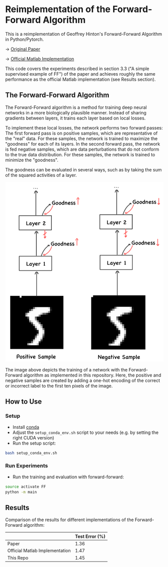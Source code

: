 # Reimplementation of the Forward-Forward Algorithm

This is a reimplementation of Geoffrey Hinton's Forward-Forward Algorithm in Python/Pytorch.

&rarr; [Original Paper](https://arxiv.org/abs/2212.13345)

&rarr; [Official Matlab Implementation](https://www.cs.toronto.edu/~hinton/)

This code covers the experiments described in section 3.3 ("A simple supervised example of FF") of the paper and 
achieves roughly the same performance as the official Matlab implementation (see Results section).


## The Forward-Forward Algorithm

The Forward-Forward algorithm is a method for training deep neural networks in a more biologically plausible manner.
Instead of sharing gradients between layers, it trains each layer based on local losses. 

To implement these local losses, the network performs two forward passes:
The first forward pass is on positive samples, which are representative of the "real" data. 
For these samples, the network is trained to maximize the "goodness" for each of its layers. 
In the second forward pass, the network is fed negative samples, 
which are data perturbations that do not conform to the true data distribution. 
For these samples, the network is trained to minimize the "goodness".

The goodness can be evaluated in several ways, such as by taking the sum of the squared activities of a layer.

<img src="images/ForwardForward.jpeg" alt="The Forward-Forward Algorithm" width="600"/>

The image above depicts the training of a network with the Forward-Forward algorithm as implemented in this repository. 
Here, the positive and negative samples are created by adding a one-hot encoding of the correct or incorrect label 
to the first ten pixels of the image.


## How to Use

### Setup
- Install [conda](https://www.anaconda.com/products/distribution)
- Adjust the ```setup_conda_env.sh``` script to your needs (e.g. by setting the right CUDA version)
- Run the setup script:
```bash
bash setup_conda_env.sh
```


### Run Experiments
- Run the training and evaluation with forward-forward:
```bash
source activate FF
python -m main
```


## Results
Comparison of the results for different implementations of the Forward-Forward algorithm:

| | Test Error (%) |
| --- | -- |
| Paper | 1.36 |
| Official Matlab Implementation | 1.47 |
| This Repo | 1.45 |
